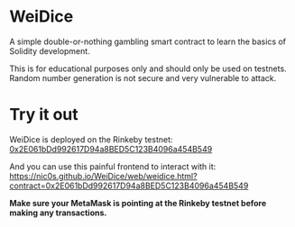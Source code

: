 # WeiDice

A simple double-or-nothing gambling smart contract to learn the basics of Solidity development.

This is for educational purposes only and should only be used on testnets. Random number generation is not secure and very vulnerable to attack.

# Try it out

WeiDice is deployed on the Rinkeby testnet:
[0x2E061bDd992617D94a8BED5C123B4096a454B549](https://rinkeby.etherscan.io/address/0x2E061bDd992617D94a8BED5C123B4096a454B549)

And you can use this painful frontend to interact with it: https://nic0s.github.io/WeiDice/web/weidice.html?contract=0x2E061bDd992617D94a8BED5C123B4096a454B549

**Make sure your MetaMask is pointing at the Rinkeby testnet before making any transactions.**
